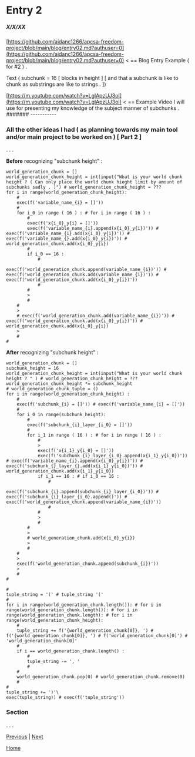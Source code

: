 # Entry 2
##### X/X/XX

[https://github.com/aidanc1266/apcsa-freedom-project/blob/main/blog/entry02.md?authuser=0](https://github.com/aidanc1266/apcsa-freedom-project/blob/main/blog/entry02.md?authuser=0) < == Blog Entry Example ( for #2 ) . 

Text ( subchunk = 16 [ blocks in height ] [ and that a subchunk is like to chunk as substrings are like to strings . ]) 

[https://m.youtube.com/watch?v=LglApzUJ3oI](https://m.youtube.com/watch?v=LglApzUJ3oI) < == Example Video I will use for presenting my knowledge of the subject manner of subchunks . 
####### -----------

### All the other ideas I had ( as planning towards my main tool and/or main project to be worked on ) [ Part 2 ] 

. . . 

**Before** recognizing "subchunk height" : 
```langauge 
world_generation_chunk = [] 
world_generation_chunk_height = int(input("What is your world chunk height ? ( Can only place the world chunk hieght limit by amount of subchunks sadly . )") # world_generation_chunk_height = ???
for i in range(world_generation_chunk_height):
    #
    exec(f('variable_name_{i} = []'))
    # 
    for i_0 in range ( 16 ) : # for i in range ( 16 ) : 
        # 
        exec(f('x{i_0}_y{i} = []')) 
        exec(f('variable_name_{i}.append(x{i_0}_y{i})')) # exec(f('variable_name_{i}.add(x{i_0}_y{i})')) # exec(f('variable_name_{}.add(x{i_0}_y{i})')) # world_generation_chunk.add(x{i_0}_y{i})
        # 
        if i_0 == 16 :
            #
            exec(f('world_generation_chunk.append(variable_name_{i})')) # exec(f('world_generation_chunk.add(variable_name_{i})')) # exec(f('world_generation_chunk.add(x{i_0}_y{i})'))
            #
        # 
        >
        # 
    # 
    >
    # exec(f('world_generation_chunk.add(variable_name_{i})')) # exec(f('world_generation_chunk.add(x{i_0}_y{i})')) # world_generation_chunk.add(x{i_0}_y{i}) 
    >
    # 
# 
``` 

**After** recognizing "subchunk height" : 
```language
world_generation_chunk = [] 
subchunk_height = 16
world_generation_chunk_height = int(input("What is your world chunk height ? " ) # world_generation_chunk_height = ???
world_generation_chunk_height *= subchunk_height
# world_generation_chunk_tuple = ()
for i in range(world_generation_chunk_height) :
    #
    exec(f('subchunk_{i} = []')) # exec(f('variable_name_{i} = []')) 
    # 
    for i_0 in range(subchunk_height):
        #
        exec(f('subchunk_{i}_layer_{i_0} = []')) 
        # 
        for i_1 in range ( 16 ) : # for i in range ( 16 ) : 
            # 
            >
            exec(f('x{i_1}_y{i_0} = []')) 
            exec(f('subchunk_{i}_layer_{i_0}.append(x{i_1}_y{i_0})')) # exec(f('variable_name_{i}.append(x{i_0}_y{i})')) # exec(f('subchunk_{}_layer_{}.add(x{i_1}_y{i_0})')) # world_generation_chunk.add(x{i_1}_y{i_0})
            if i_1 == 16 : # if i_0 == 16 :
                #
                exec(f('subchunk_{i}.append(subchunk_{i}_layer_{i_0})')) # exec(f('subchunk_{i}_layer_{i_0}.append()')) # exec(f('world_generation_chunk.append(variable_name_{i})')) 
                #
            # 
            >
            # 
        # 
        >
        # world_generation_chunk.add(x{i_0}_y{i}) 
        >
        # 
    # 
    >
    exec(f('world_generation_chunk.append(subchunk_{i})')) 
    >
    # 
# 

#
tuple_string = '(' # tuple_string '('
#
for i in range(world_generation_chunk.length()): # for i in range(world_generation_chunk.length()): # for i in range(world_generation_chunk.length): # for i in range(world_generation_chunk_height):
    #
    tuple_string += f('{world_generation_chunk[0]}, ') # f('{world_generation_chunk[0]}, ') # f('world_generation_chunk[0]') # 'world_generation_chunk[0]'
    # 
    if i == world_generation_chunk.length() :
        #
        tuple_string -= ', '
        # 
    # 
    world_generation_chunk.pop(0) # world_generation_chunk.remove(0) 
    #
#
tuple_string += ')'\
exec(tuple_string)) # exec(f('tuple_string')) 
``` 

### Section 

. . . 

[Previous](entry01.md) | [Next](entry03.md)

[Home](../README.md)
